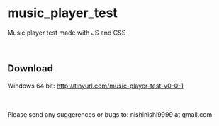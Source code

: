 # music_player_test
Music player test made with JS and CSS

<br>
<h2>Download</h2>

Windows 64 bit: http://tinyurl.com/music-player-test-v0-0-1

<br><br>
Please send any suggerences or bugs to: nishinishi9999 at gmail.com
